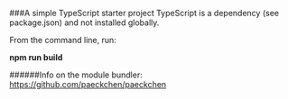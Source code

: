 ###A simple TypeScript starter project
TypeScript is a dependency (see package.json) and not installed globally.

From the command line, run:

**npm run build**

######Info on the module bundler: https://github.com/paeckchen/paeckchen
